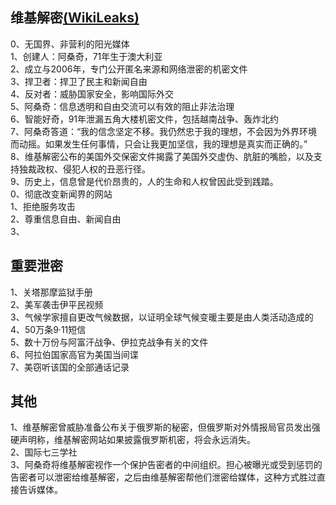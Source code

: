 
## 维基解密[(WikiLeaks)](https://www.wikileaks.net/)

0、无国界、非营利的阳光媒体      
1、创建人：阿桑奇，71年生于澳大利亚       
2、成立与2006年，专门公开匿名来源和网络泄密的机密文件      
3、捍卫者：捍卫了民主和新闻自由      
4、反对者：威胁国家安全，影响国际外交     
5、阿桑奇：信息透明和自由交流可以有效的阻止非法治理     
6、智能好奇，91年泄漏五角大楼机密文件，包括越南战争、轰炸北约      
7、阿桑奇答道：“我的信念坚定不移。我仍然忠于我的理想，不会因为外界环境而动摇。如果发生任何事情，只会让我更加坚信，我的理想是真实而正确的。”    
8、维基解密公布的美国外交保密文件揭露了美国外交虚伪、肮脏的嘴脸，以及支持独裁政权、侵犯人权的丑恶行径。     
9、历史上，信息曾是代价昂贵的，人的生命和人权曾因此受到践踏。     
0、彻底改变新闻界的网站      
1、拒绝服务攻击  
2、尊重信息自由、新闻自由  
3、  

## 重要泄密 
1、关塔那摩监狱手册     
2、美军袭击伊平民视频     
3、气候学家擅自更改气候数据，以证明全球气候变暖主要是由人类活动造成的     
4、50万条9·11短信    
5、数十万份与阿富汗战争、伊拉克战争有关的文件    
6、阿拉伯国家高官为美国当间谍      
7、美窃听该国的全部通话记录     

## 其他 
1、维基解密曾威胁准备公布关于俄罗斯的秘密，但俄罗斯对外情报局官员发出强硬声明称，维基解密网站如果披露俄罗斯机密，将会永远消失。   
2、国际七三学社     
3、阿桑奇将维基解密视作一个保护告密者的中间组织。担心被曝光或受到惩罚的告密者可以泄密给维基解密，之后由维基解密帮他们泄密给媒体，这种方式胜过直接告诉媒体。  

